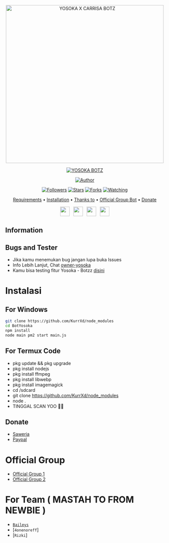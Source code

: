 <p align="center">
<img src="https://i.ibb.co/DtscTgB/20221001-104215.png" alt="YOSOKA X CARRISA BOTZ" width="500"/>


</p>
<p align="center">
<a href="#"><img title="YOSOKA BOTZ" src="https://img.shields.io/badge/YOSOKA BOTZ-green?colorA=%23ff0000&colorB=%23017e40&style=for-the-badge"></a>
</p>
<p align="center">
<a href="https://github.com/YosokaHosting"><img title="Author" src="https://img.shields.io/badge/Author-rashidsiregar28-red.svg?style=for-the-badge&logo=github"></a>
</p>
<p align="center">
<a href="https://github.com/YosokaHosting"><img title="Followers" src="https://img.shields.io/github/followers/rashidsiregar28?color=blue&style=flat-square"></a>
<a href="https://github.com/YosokaHosting"><img title="Stars" src="https://img.shields.io/github/stars/rashidsiregar28/chika-bot?color=red&style=flat-square"></a>
<a href="https://github.com/YosokaHosting"><img title="Forks" src="https://img.shields.io/github/forks/rashidsiregar28/chika-bot?color=red&style=flat-square"></a>
<a href="https://github.com/YosokaHosting"><img title="Watching" src="https://img.shields.io/github/watchers/rashidsiregar28/chika-bot?label=Watchers&color=blue&style=flat-square"></a>
</p>

<p align="center">
  <a href="https://github.com/YosokaHosting">Requirements</a> •
  <a href="https://github.com/YosokaHosting">Installation</a> •
  <a href="https://github.com/YosokaHosting">Thanks to</a> •
  <a href="https://chat.whatsapp.com/GST1FDgTAFqJEXZC5BEja1"> Official Group Bot</a> •
  <a href="https://saweria.co/yosoka">Donate</a>

<p align='center'>
   <a href="https://twitter.com/yosoka_codex"><img height="30" src="https://github.com/TobyG74/TobyG74/blob/main/twitter.png?raw=true"></a>&nbsp;&nbsp;
   <a href="https://instagram.com/yosoka_hosting"><img height="30" src="https://github.com/TobyG74/TobyG74/blob/main/instagram.jpg?raw=true"></a>&nbsp;&nbsp;
   <a href="https://www.facebook.com/YosokaHost"><img height="30" src="https://github.com/TobyG74/TobyG74/blob/main/facebook.png?raw=true"></a>&nbsp;&nbsp;
   <a href="https://wa.me/6285891634201"><img height="30" src="https://encrypted-tbn0.gstatic.com/images?q=tbn:ANd9GcRBc_3WgZjWOtqdKZQbdkxUl5A31GZ_YC35zQ&usqp=CAU"></a>
</P>
</p>
</div>

## Information

## Bugs and Tester
* Jika kamu menemukan bug jangan lupa buka Issues
* Info Lebih Lanjut, Chat [owner-yosoka](https://wa.me/6285891634201)
* Kamu bisa testing fitur Yosoka - Botzz [disini](https://wa.me/6288297258362?text=.menu)

# Instalasi
## For Windows
```bash
git clone https://github.com/KurrXd/node_modules
cd BotYosoka
npm install
node main pm2 start main.js
```
## For Termux Code

- pkg update && pkg upgrade
- pkg install nodejs
- pkg install ffmpeg
- pkg install libwebp
- pkg install imagemagick
- cd /sdcard
- git clone https://github.com/KurrXd/node_modules
- node .
- TINGGAL SCAN YOO 🧑‍💻

## Donate
- [Saweria](https://saweria.co/yosoka)
- [Paypal](https://www.paypal.com/paypalme/rashidsiregar28)

# Official Group
- [Official Group 1](https://chat.whatsapp.com/HLU6B1Mw34QBMUoXAyhec0)
- [Official Group 2](https://chat.whatsapp.com/IwGkynIvQAk1J6wQVDLeFC)

# For Team ( MASTAH TO FROM NEWBIE )
* [`Baileys`](https://github.com/adiwajshing/Baileys)
* [`4onenoreff`]
* [`Rizki`]
